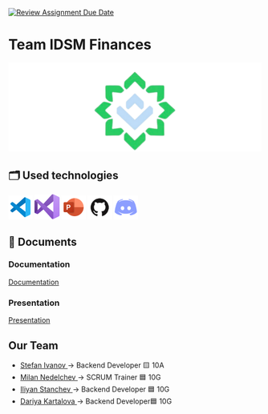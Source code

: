 [![Review Assignment Due Date](https://classroom.github.com/assets/deadline-readme-button-22041afd0340ce965d47ae6ef1cefeee28c7c493a6346c4f15d667ab976d596c.svg)](https://classroom.github.com/a/u5k3noT3)
# Team IDSM Finances
<img src="pictures/logo.png">


## 🗂️ Used technologies
 <p align="left"> 
    <a href="https://code.visualstudio.com/"><img src="pictures/visualstudio-code.png" alt="Visual Studio Code"/></a>
    <a href="https://code.visualstudio.com/"><img src="pictures/visualstudio.png" alt="Visual Studio" width="50" height="50" /></a>
      <a href="https://www.microsoft.com/en-us/microsoft-365/powerpoint"><img src="pictures/powerpoint.png" alt="MS PowerPoint logo" width=48px /></a>
      <a href="https://github.com/"> <img src="pictures/github.png" alt="GitHub Logo" width=48px/></a>
      <a href="https://discord.com/"> <img src="pictures/discord.png" alt="Discord Logo" width=48px/></a>
    </p> 

## 📄 Documents
### Documentation
  [Documentation]()
### Presentation
[Presentation]()

## Our Team 
- <a href = "https://github.com/SBIvanov22"> Stefan Ivanov </a> -> Backend Developer 🟨 10A
- <a href = "https://github.com/MPNedelchev22"> Milan Nedelchev </a> -> SCRUM Trainer 🟦 10G
- <a href = "https://github.com/ISStanchev22"> Iliyan Stanchev </a> ->  Backend Developer 🟦 10G
- <a href = "https://github.com/DYKartalova22"> Dariya Kartalova </a> ->  Backend Developer🟦 10G
